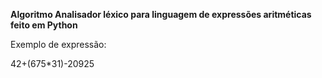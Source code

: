 **Algoritmo Analisador léxico para linguagem de expressões aritméticas feito em Python**


Exemplo de expressão:

42+(675*31)-20925

